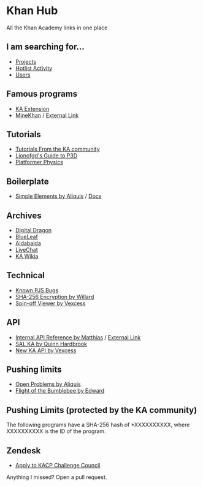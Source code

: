 # Khan Hub

All the Khan Academy links in one place

## I am searching for...
- [Projects](https://willard.fun/)
- [Hotlist Activity](https://khanalytics.herokuapp.com/)
- [Users](https://kasearch.learnerpages.com/)

## Famous programs
- [KA Extension](https://chrome.google.com/webstore/detail/the-khan-academy-extensio/gniggljddhajnfbkjndcgnomkddfcial?hl)
- [MineKhan](https://www.khanacademy.org/cs/i/5647155001376768) / [External Link](https://willard.fun/minekhan)

## Tutorials
- [Tutorials From the KA community](https://www.khanacademy.org/cs/-/5912802022998016)
- [Lionofgd's Guide to P3D](https://www.khanacademy.org/cs/-/5449718509731840)
- [Platformer Physics](https://www.khanacademy.org/computer-programming/platformer-physics/5217723531345920)

## Boilerplate 
- [Simple Elements by Aliquis](https://www.khanacademy.org/cs/-/5201788906799104) / [Docs](https://www.khanacademy.org/cs/i/4703771890335744)

## Archives
- [Digital Dragon]()
- [BlueLeaf]()
- [Aidabaida]()
- [LiveChat](https://www.khanacademy.org/cs/-/5175255520051200)
- [KA Wikia](https://khanacademy.fandom.com/wiki/Khan_Academy_Wiki)

## Technical
- [Known PJS Bugs](https://www.khanacademy.org/cs/-/6117906177359872)
- [SHA-256 Encryption by Willard](https://www.khanacademy.org/computer-programming/sha-256-encryption/6084582122012672)
- [Spin-off Viewer by Vexcess](https://www.khanacademy.org/computer-programming/spin-off-tree-viewer/5931097750814720)

## API
- [Internal API Reference by Matthias](https://www.khanacademy.org/cs/-/6389992281473024) / [External Link](https://lukekrikorian.github.io/api-docs/)
- [SAL KA by Quinn Hardbrook](https://www.khanacademy.org/computer-programming/sal-ka-an-api-labs/5414181885788160)
- [New KA API by Vexcess](https://www.khanacademy.org/computer-programming/new-ka-api/5236998489030656)

## Pushing limits
- [Open Problems by Aliquis](https://www.khanacademy.org/cs/-/6058668928843776)
- [Flight of the Bumblebee by Edward](https://www.khanacademy.org/cs/-/5193345356677120)

## Pushing Limits (protected by the KA community)
The following programs have a SHA-256 hash of *XXXXXXXXXX, where XXXXXXXXXX is the ID of the program.
<!-- INSERT SECRET FILE HERE -->

## Zendesk
- [Apply to KACP Challenge Council](https://support.khanacademy.org/hc/en-us/articles/115003791172)

Anything I missed? Open a pull request.